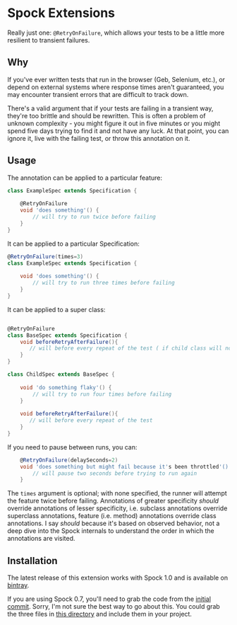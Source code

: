 # Spock Extensions

Really just one: `@RetryOnFailure`, which allows your tests to be a little more resilient to transient failures.

## Why
If you've ever written tests that run in the browser (Geb, Selenium, etc.), or depend on external systems where response times aren't guaranteed, you may encounter transient errors that are difficult to track down.

There's a valid argument that if your tests are failing in a transient way, they're too brittle and should be rewritten. This is often a problem of unknown complexity - you might figure it out in five minutes or you might spend five days trying to find it and not have any luck. At that point, you can ignore it, live with the failing test, or throw this annotation on it.

## Usage

The annotation can be applied to a particular feature:
```groovy
class ExampleSpec extends Specification {
	
	@RetryOnFailure
	void 'does something'() {
		// will try to run twice before failing
	}
}
```

It can be applied to a particular Specification:

```groovy
@RetryOnFailure(times=3)
class ExampleSpec extends Specification {
	
	void 'does something'() {
		// will try to run three times before failing
	}
}
```

It can be applied to a super class:
```groovy

@RetryOnFailure
class BaseSpec extends Specification {
    void beforeRetryAfterFailure(){
       // will before every repeat of the test ( if child class will not override it )
    }
}

class ChildSpec extends BaseSpec {
	
	void 'do something flaky'() {
		// will try to run four times before failing
	}
	
	void beforeRetryAfterFailure(){
	   // will before every repeat of the test
	}
}
```

If you need to pause between runs, you can:
```groovy
    @RetryOnFailure(delaySeconds=2)
    void 'does something but might fail because it's been throttled'() {
        // will pause two seconds before trying to run again
    }
```

The `times` argument is optional; with none specified, the runner will attempt the feature twice before failing. Annotations of greater specificity *should* override annotations of lesser specificity, i.e. subclass annotations override superclass annotations, feature (i.e. method) annotations override class annotations. I say *should* because it's based on observed behavior, not a deep dive into the Spock internals to understand the order in which the annotations are visited.

## Installation
The latest release of this extension works with Spock 1.0 and is available on [bintray](https://bintray.com/anotherchrisberry/spock-retry/spock-retry).

If you are using Spock 0.7, you'll need to grab the code from the [initial commit](https://github.com/anotherchrisberry/spock-retry/tree/e3135038fb796b2c44efda3adc29970dc40b09d5). Sorry, I'm not sure the best way to go about this. You could grab the three files in [this directory](https://github.com/anotherchrisberry/spock-retry/tree/e3135038fb796b2c44efda3adc29970dc40b09d5/src/main/groovy/com/anotherchrisberry/spock/extensions/retry) and include them in your project.


  